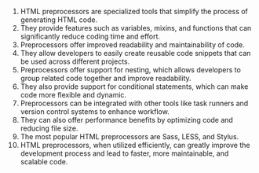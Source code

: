 

1. HTML preprocessors are specialized tools that simplify the process of generating HTML code.
2. They provide features such as variables, mixins, and functions that can significantly reduce coding time and effort.
3. Preprocessors offer improved readability and maintainability of code.
4. They allow developers to easily create reusable code snippets that can be used across different projects.
5. Preprocessors offer support for nesting, which allows developers to group related code together and improve readability.
6. They also provide support for conditional statements, which can make code more flexible and dynamic.
7. Preprocessors can be integrated with other tools like task runners and version control systems to enhance workflow.
8. They can also offer performance benefits by optimizing code and reducing file size.
9. The most popular HTML preprocessors are Sass, LESS, and Stylus.
10. HTML preprocessors, when utilized efficiently, can greatly improve the development process and lead to faster, more maintainable, and scalable code.